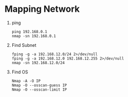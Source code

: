 # Mapping Network

1. ping 

       ping 192.168.0.1
       nmap -sn 192.168.0.1
     
2. Find Subnet 

       fping -g -a 192.168.12.0/24 2>/dev/null
       fping -g -a 192.168.12.0 192.168.12.255 2>/dev/null
       nmap -sn 192.168.12.0/24 
      
      
3. Find OS 

       Nmap -A -O IP
       Nmap -O --osscan-guess IP
       Nmap -O --osscan-limit IP
